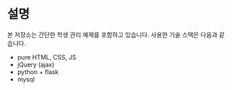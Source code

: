 # 설명

본 저장소는 간단한 학생 관리 예제를 포함하고 있습니다.
사용한 기술 스택은 다음과 같습니다.
- pure HTML, CSS, JS
- jQuery (ajax)
- python + flask
- mysql
